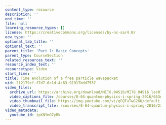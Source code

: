 ```yaml
---
content_type: resource
description: ''
end_time: ''
file: null
learning_resource_types: []
license: https://creativecommons.org/licenses/by-nc-sa/4.0/
ocw_type: ''
optional_tab_title: ''
optional_text: ''
parent_title: 'Part 1: Basic Concepts'
parent_type: CourseSection
related_resources_text: ''
resource_index_text: ''
resourcetype: Video
start_time: ''
title: Time evolution of a free particle wavepacket
uid: 212179cf-f7d7-6c1d-4c63-91917bdd7537
video_files:
  archive_url: https://archive.org/download/MIT8.04S16/MIT8_04S16_lec07_s5_300k.mp4
  video_captions_file: /courses/8-04-quantum-physics-i-spring-2016/653d0f25704d5d8d95b5357b4a2ef51c_ipXNYnO7yRk.vtt
  video_thumbnail_file: https://img.youtube.com/vi/qFQTuTwG26U/default.jpg
  video_transcript_file: /courses/8-04-quantum-physics-i-spring-2016/23194b5e6b91ebb9dad7d3b98c7bd9b7_ipXNYnO7yRk.pdf
video_metadata:
  youtube_id: ipXNYnO7yRk
---
```

